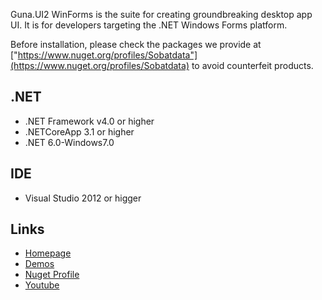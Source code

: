 ﻿
Guna.UI2 WinForms is the suite for creating groundbreaking desktop app UI. It is for developers targeting the .NET Windows Forms platform. 

Before installation, please check the packages we provide at ["https://www.nuget.org/profiles/Sobatdata"](https://www.nuget.org/profiles/Sobatdata) to avoid counterfeit products.

## .NET
- .NET Framework v4.0 or higher
- .NETCoreApp 3.1 or higher
- .NET 6.0-Windows7.0

## IDE
- Visual Studio 2012 or higger
 
## Links
- [Homepage](https://gunaui.com/)  
- [Demos](https://gunaui.com/demos/)
- [Nuget Profile](https://www.nuget.org/profiles/Sobatdata)
- [Youtube](https://www.youtube.com/@gunaui4933/)